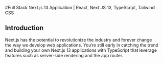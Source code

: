 #Full Stack Next.js 13 Application | React, Next JS 13, TypeScript, Tailwind CSS

## Introduction
Next.js has the potential to revolutionize the industry and forever change the way we develop web applications. You’re still early in catching the trend and building your own Next.js 13 applications with TypeScript that leverage features such as server-side rendering and the app router.
 
